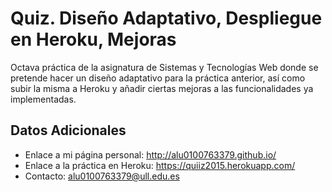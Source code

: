 Quiz. Diseño Adaptativo, Despliegue en Heroku, Mejoras
===================
Octava práctica de la asignatura de Sistemas y Tecnologías Web donde se pretende hacer un diseño adaptativo para la práctica anterior, así como subir la misma a Heroku y añadir ciertas mejoras a las funcionalidades ya implementadas. 

Datos Adicionales 
----------------------------------------
- Enlace a mi página personal: http://alu0100763379.github.io/
- Enlace a la práctica en Heroku: https://quiiz2015.herokuapp.com/
- Contacto: alu0100763379@ull.edu.es
